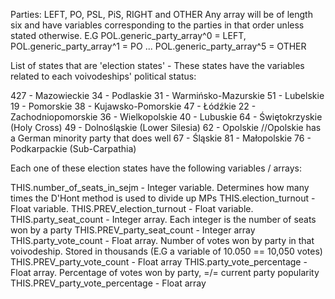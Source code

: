 Parties: LEFT, PO, PSL, PiS, RIGHT and OTHER
Any array will be of length six and have variables corresponding to the parties in that order unless stated otherwise.
E.G POL.generic_party_array^0 = LEFT, POL.generic_party_array^1 = PO ... POL.generic_party_array^5 = OTHER

List of states that are 'election states' - These states have the variables related to each voivodeships' political status:

427	- Mazowieckie
34	- Podlaskie
31	- Warmińsko-Mazurskie
51	- Lubelskie
19	- Pomorskie
38	- Kujawsko-Pomorskie
47	- Łódźkie
22	- Zachodniopomorskie
36	- Wielkopolskie
40	- Lubuskie
64	- Świętokrzyskie (Holy Cross)
49	- Dolnośląskie (Lower Silesia)
62	- Opolskie 				//Opolskie has a German minority party that does well
67	- Śląskie
81	- Małopolskie
76	- Podkarpackie (Sub-Carpathia)

Each one of these election states have the following variables / arrays:

THIS.number_of_seats_in_sejm	- Integer variable. Determines how many times the D'Hont method is used to divide up MPs
THIS.election_turnout 			- Float variable.
THIS.PREV_election_turnout 		- Float variable.
THIS.party_seat_count			- Integer array. Each integer is the number of seats won by a party
THIS.PREV_party_seat_count		- Integer array
THIS.party_vote_count			- Float array. Number of votes won by party in that voivodeship. Stored in thousands (E.G a variable of 10.050 == 10,050 votes)
THIS.PREV_party_vote_count		- Float array
THIS.party_vote_percentage		- Float array. Percentage of votes won by party, =/= current party popularity
THIS.PREV_party_vote_percentage	- Float array